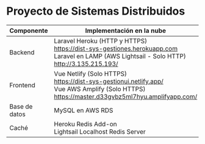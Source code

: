 # Proyecto de Sistemas Distribuidos

| Componente    | Implementación en la nube                                                                                                                                 | Repositorio                              |
|---------------|-----------------------------------------------------------------------------------------------------------------------------------------------------------|------------------------------------------|
| Backend       | Laravel Heroku (HTTP y HTTPS)<br>https://dist-sys-gestiones.herokuapp.com<br>Laravel en LAMP (AWS Lightsail - Solo HTTP)<br>http://3.135.215.193/ | https://github.com/dcmonten/gestion_rest |
| Frontend      | Vue Netlify (Solo HTTPS)<br>https://dist-sys-gestionui.netlify.app/<br>Vue AWS Amplify  (Solo HTTPS) <br>https://master.d33gvbz5ml7hyu.amplifyapp.com/    | https://github.com/dcmonten/gestion_ui   |
| Base de datos | MySQL en AWS RDS                                                                                                                                          | -                                        |
| Caché         | Heroku Redis Add-on<br>Lightsail Localhost Redis Server                                                                                                   | -                                        |




